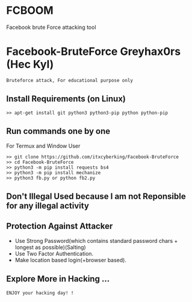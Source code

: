 # FCBOOM
Facebook brute Force attacking tool

# Facebook-BruteForce Greyhax0rs (Hec Kyl)
```
Bruteforce attack, For educational purpose only
```

## Install Requirements (on Linux)
```
>> apt-get install git python3 python3-pip python python-pip
```

## Run commands one by one
For Termux and Window User
```
>> git clone https://github.com/itxcyberking/Facebook-BruteForce
>> cd Facebook-BruteForce
>> python3 -m pip install requests bs4
>> python3 -m pip install mechanize
>> python3 fb.py or python fb2.py
```
## Don't Illegal Used because I am not Reponsible for any illegal activity


## Protection Against Attacker
* Use Strong Password(which contains standard password chars + longest as possible)(Salting)
* Use Two Factor Authentication.
* Make location based login(+browser based).

## Explore More in Hacking ...



~~~
ENJOY your hacking day! !
~~~
